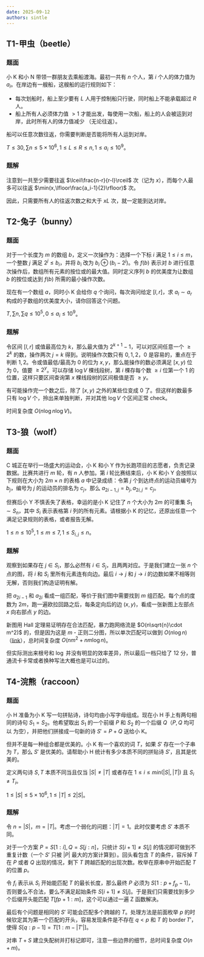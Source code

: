 ```yaml
---
date: 2025-09-12
authors: sintle
---
```


## T1-甲虫（beetle）

### 题面

小 K 和小 N 带领一群朋友去乘船渡海。最初一共有 $n$ 个人，第 $i$ 个人的体力值为 $a_i$。在岸边有一艘船，这艘船的运行规则如下：

-   每次划船时，船上至少要有 $L$ 人用于控制船只行驶，同时船上不能承载超过 $R$ 人。
-   船上所有人必须体力值 $>1$ 才能出发，每使用一次船，船上的人会被运到对岸，此时所有人的体力值减少 （无论往返）。

船可以任意次数往返，你需要判断是否能将所有人运到对岸。

$T\leq30,\sum n\leq5\times10^6,1\leq L\leq R\leq n,1\leq a_i\leq 10^9$。

### 题解

注意到一共至少需要往返 $\lceil\frac{n-r}{r-l}\rceil$ 次（记为 $x$），而每个人最多可以往返 $\min(x,\lfloor\frac{a_i-1}{2}\rfloor)$ 次。

因此，只需要所有人的往返次数之和大于 $xL$ 次，就一定能到达对岸。

## T2-兔子（bunny）

### 题面

对于一个长度为 $m$ 的数组 $b$，定义一次操作为：选择一个下标 $i$ 满足 $1\leq i\leq m$，一个整数 $j$ 满足 $2^j\leq b_i$，并将 $b_i$ 改为 $b_i\oplus(b_i-2^j)$。令 $f(b)$ 表示对 $b$ 进行任意次操作后，数组所有元素的按位或的最大值。同时定义序列 $b$ 的优美度为让数组 $b$ 的按位或达到 $f(b)$ 所需的最小操作次数。

现在有一个数组 $a$，同时小 K 会给你 $q$ 个询问，每次询问给定 $[l,r]$，求 $a_l\sim a_r$ 构成的子数组的优美度大小，请你回答这个问题。

$T,\sum n,\sum q\leq10^5,0\leq a_i\leq10^9$。

### 题解

令区间 $[l,r]$ 或值最高位为 $k$，那么最大值为 $2^{k+1}−1$，可以对区间任意一个 $\geq2^k$ 的数，操作两次 $j=k$ 得到。说明操作次数只有 $0,1,2$，$0$ 是容易的，重点在于判断 $1,2$。令或值最低/最高为 $0$ 的位为 $x,y$，那么能操作的数必须满足 $[x,y)$ 位为 $0$，值要 $\geq 2^y$。可以存储 $\log V$ 棵线段树，第 $i$ 棵存每个数 $\geq i$ 位第一个 $1$ 的位置，这样只要区间查询第 $x$ 棵线段树的区间极值是否 $\geq y$。

有可能操作完一个数之后，除了 $[x,y)$ 之外的某些位变成 $0$ 了。但这样的数最多只有 $\log V$ 个，拎出来单独判断，并对其他 $\log V$ 个区间正常 check。

时间复杂度 $O(n\log n\log V)$。

## T3-狼（wolf）

### 题面

C 城正在举行一场盛大的运动会，小 K 和小 Y 作为长跑项目的志愿者，负责记录数据。比赛共进行 $m$ 轮，有 $n$ 人参加。第 $i$ 轮比赛结束后，小 K 和小 Y 会按照以下规则在大小为 $2m\times n$ 的表格 $a$ 中记录成绩：令第 $j$ 个到达终点的运动员编号为 $b_j$，编号为 $j$ 的运动员的排名为 $c_j$，那么 $a_{2i−1,j}=b_j,a_{2i,j}=c_j$。

但赛后小 Y 不慎丢失了表格，幸运的是小 K 记住了 $n$ 个大小为 $2m$ 的可重集 $S_1\sim S_n$，其中 $S_i$ 表示表格第 $i$ 列的所有元素。请根据小 K 的记忆，还原出任意一个满足记录规则的表格，或者报告无解。

$1\leq n\leq10^5,1\leq m\leq7,1\leq S_{i,j}\leq n。$

### 题解

观察到如果存在 $j\in S_i$，那么必然有 $i\in S_j$，且两两对应。于是我们建立一张 $n$ 个 点的图，将 $i$ 和 $S_i$ 里所有元素连有向边。最后 $i\rightarrow j$ 和 $j\rightarrow i$ 的边数如果不相等则无解，否则我们构造证明有解。

把 $a_{2i−1}$ 和 $a_{2i}$ 看成一组匹配，等价于我们图中需要找到 $m$ 组匹配。每个点的度数为 $2m$，跑一遍欧拉回路之后，每条定向后的边 $(x,y)$，看成一张新图上左部点 $x$ 向右部点 $y$ 的边。

新图用 Hall 定理易证明存在合法匹配，暴力跑网络流是 $O(n\sqrt{n}\cdot m^2)$ 的，但是因为这是 $m$ - 正则二分图，所以单次匹配可以做到 $O(n\log n)$（[link](https://www.luogu.com/article/j989a4hs)），总时间复杂度 $O(nm^2+nm\log n)$。

但实际测出来根号和 $\log$ 并没有明显的效率差异，所以最后一档只给了 12 分，普通流卡卡常或者换种写法大概也是可以过的。

## T4-浣熊（raccoon）

### 题面

小 H 准备为小 K 写一句拼贴诗，诗句均由小写字母组成。现在小 H 手上有两句相同的诗句 $S_1=S_2$。他希望取出 $S_1$ 的一个前缀 $P$ 和 $S_2$ 的一个后缀 $Q$（$P,Q$ 均可以 为空），并把他们拼接成一句新的诗 $S'=P+Q$ 送给小 K。

但并不是每一种组合都是优美的。小 K 有一个喜欢的词 $T$，如果 $S'$ 存在一个子串为 $T$，那么 $S'$ 是优美的。请帮助小 H 统计有多少本质不同的拼贴诗 $S'$，且其是优美的。

定义两句诗 $S,T$ 本质不同当且仅当 $|S|\not=|T|$ 或者存在 $1\leq i\leq min(|S|,|T|)$ 且 $S_i\not=T_i$。

$1\leq|S|\leq5\times10^6,1\leq|T|\leq 2|S|$。

### 题解

令 $n=|S|$，$m=|T|$。考虑一个弱化的问题：$|T|=1$。此时仅要考虑 $S'$ 本质不同。

对于一个方案 $P=S[1:i],Q=S[j:n]$，只统计 $S[i + 1]\not=S[j]$ 的情况即可做到不重复计数（一个 $S'$ 只被 $|P|$ 最大的方案计算到）。回头看包含 $T$ 的条件，容斥掉 $T$ 在 $P$ 或者 $Q$ 出现的情况，剩下 $T$ 跨越匹配的出现次数。枚举在原串中开始匹配 $T$ 的位置 $p$。

令 $f_i$ 表示从 $S_i$ 开始能匹配 $T$ 的最长长度，那么最终 $P$ 必须为 $S[1:p+f_p−1]$， 否则要么不合法，要么不满足起始条件 $S[i+1]\not=S[j]$。于是我们只需要找到多少个后缀开头能匹配 $T[fp+1:m]$，这个可以通过一遍 $\text{Z}$ 函数解决。

最后有个问题是相同的 $S'$ 可能会匹配多个跨越的 $T$。处理方法是前面枚举 $p$ 的时候钦定其为第一个匹配的开头，容易发现条件是不存在 $q<p$ 和 $T$ 的 $\text{border}\,T'$，使得 $S[q:p−1]=T[1:m−|T'|]$。

对串 $T+S$ 建立失配树并打标记即可，注意一些边界的细节，总时间复杂度 $O(n+m)$。